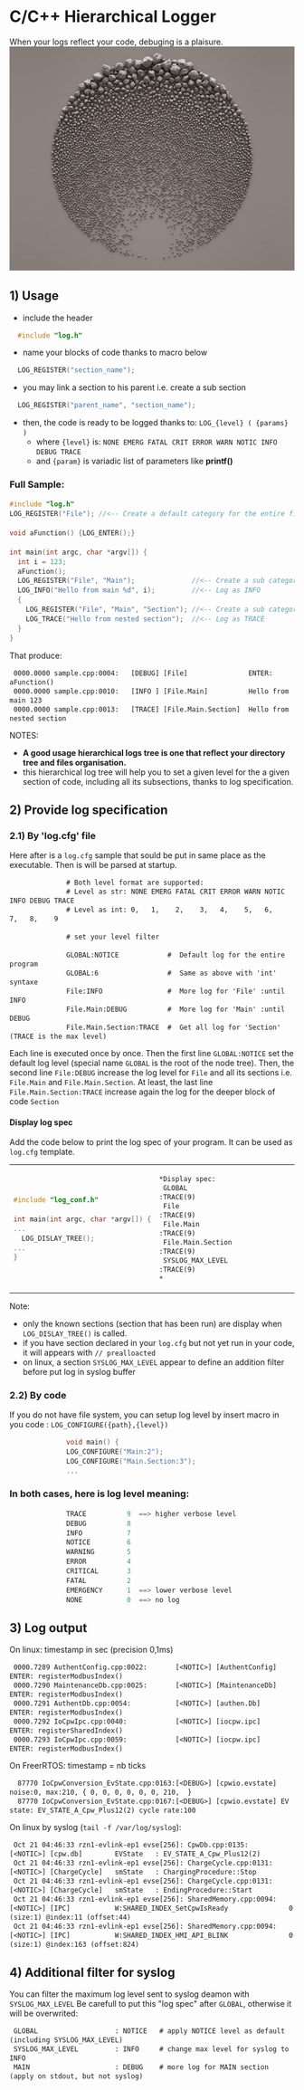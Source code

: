 # C/C++ Hierarchical Logger
When your logs reflect your code, debuging is a plaisure.
![](hierachical_stone.png?raw=true)

## 1) Usage
  * include the header

```C
  #include "log.h"
```

  * name your blocks of code thanks to macro below
```C
  LOG_REGISTER("section_name");
```

  * you may link a section to his parent i.e. create a sub section
```C
  LOG_REGISTER("parent_name", "section_name");
```

  * then, the code is ready to be logged thanks to: `LOG_{level} ( {params} )`
    * where `{level}` is: `NONE EMERG FATAL CRIT ERROR WARN NOTIC INFO DEBUG TRACE`
    * and `{param}` is variadic list of parameters like **printf()**

### Full Sample:

```C
#include "log.h"
LOG_REGISTER("File"); //<-- Create a default category for the entire file

void aFunction() {LOG_ENTER();}

int main(int argc, char *argv[]) {
  int i = 123;
  aFunction();
  LOG_REGISTER("File", "Main");              //<-- Create a sub category 'Main' of 'File'
  LOG_INFO("Hello from main %d", i);         //<-- Log as INFO
  {
    LOG_REGISTER("File", "Main", "Section"); //<-- Create a sub category 'Section' of 'Main'
    LOG_TRACE("Hello from nested section");  //<-- Log as TRACE
  }
}
```
That produce:
```
 0000.0000 sample.cpp:0004:   [DEBUG] [File]               ENTER: aFunction()
 0000.0000 sample.cpp:0010:   [INFO ] [File.Main]          Hello from main 123
 0000.0000 sample.cpp:0013:   [TRACE] [File.Main.Section]  Hello from nested section
```

NOTES:
  - __A good usage hierarchical logs tree is one that reflect your directory tree and files organisation.__
  - this hierarchical log tree will help you to set a given level for the a given section of code, including all its subsections, thanks to log specification.

##  2) Provide log specification
###   2.1) By 'log.cfg' file
Here after is a `log.cfg` sample that sould be put in same place as the executable. Then is will be parsed at startup.

```shell
              # Both level format are supported:
              # Level as str: NONE EMERG FATAL CRIT ERROR WARN NOTIC INFO DEBUG TRACE
              # Level as int: 0,   1,    2,    3,   4,    5,   6,    7,   8,    9

              # set your level filter

              GLOBAL:NOTICE            #  Default log for the entire program
              GLOBAL:6                 #  Same as above with 'int' syntaxe
              File:INFO                #  More log for 'File' :until INFO
              File.Main:DEBUG          #  More log for 'Main' :until DEBUG
              File.Main.Section:TRACE  #  Get all log for 'Section' (TRACE is the max level)

```
Each line is executed once by once. Then the first line `GLOBAL:NOTICE` set the default log level (special name `GLOBAL` is the root of the node tree). Then, the second line `File:DEBUG` increase the log level for `File` and all its sections i.e. `File.Main` and `File.Main.Section`. At least, the last line `File.Main.Section:TRACE` increase again the log for the deeper block of code `Section`

####   Display log spec
Add the code below to print the log spec of your program. It can be used as `log.cfg` template.
<table>
<tr><td>
<div markdown="1">

```C++
#include "log_conf.h"

int main(int argc, char *argv[]) {
...
  LOG_DISLAY_TREE();
...
}

```
</div></td>
<td><div markdown="1">

```
*Display spec:
 GLOBAL                   :TRACE(9)
 File                     :TRACE(9)
 File.Main                :TRACE(9)
 File.Main.Section        :TRACE(9)
 SYSLOG_MAX_LEVEL         :TRACE(9)
*
```

</div></tr></table>

Note:
  - only the known sections (section that has been run) are display when `LOG_DISLAY_TREE()` is called.
  - if you have section declared in your `log.cfg` but not yet run in your code, it will appears with `// prealloacted`
  - on linux, a section `SYSLOG_MAX_LEVEL` appear to define an addition filter before put log in syslog buffer

###   2.2) By code
If you do not have file system, you can setup log level by insert macro in you code : `LOG_CONFIGURE({path},{level})`
```C
              void main() {
              LOG_CONFIGURE("Main:2");
              LOG_CONFIGURE("Main.Section:3");
              ...
```

###   In both cases, here is log level meaning:
```C
              TRACE          9  ==> higher verbose level
              DEBUG          8
              INFO           7
              NOTICE         6
              WARNING        5
              ERROR          4
              CRITICAL       3
              FATAL          2
              EMERGENCY      1  ==> lower verbose level
              NONE           0  ==> no log
```

##  3) Log output
On linux: timestamp in sec (precision 0,1ms)
```
 0000.7289 AuthentConfig.cpp:0022:       [<NOTIC>] [AuthentConfig] ENTER: registerModbusIndex()
 0000.7290 MaintenanceDb.cpp:0025:       [<NOTIC>] [MaintenanceDb] ENTER: registerModbusIndex()
 0000.7291 AuthentDb.cpp:0054:           [<NOTIC>] [authen.Db]     ENTER: registerModbusIndex()
 0000.7292 IoCpwIpc.cpp:0040:            [<NOTIC>] [iocpw.ipc]     ENTER: registerSharedIndex()
 0000.7293 IoCpwIpc.cpp:0059:            [<NOTIC>] [iocpw.ipc]     ENTER: registerModbusIndex()
```

On FreerRTOS: timestamp = nb ticks
```
  87770 IoCpwConversion_EvState.cpp:0163:[<DEBUG>] [cpwio.evstate] noise:0, max:210, { 0, 0, 0, 0, 0, 0, 210,  }
  87770 IoCpwConversion_EvState.cpp:0167:[<DEBUG>] [cpwio.evstate] EV state: EV_STATE_A_Cpw_Plus12(2) cycle rate:100
```

On linux by syslog (`tail -f /var/log/syslog`):
```
 Oct 21 04:46:33 rzn1-evlink-ep1 evse[256]: CpwDb.cpp:0135:               [<NOTIC>] [cpw.db]        EVState   : EV_STATE_A_Cpw_Plus12(2)
 Oct 21 04:46:33 rzn1-evlink-ep1 evse[256]: ChargeCycle.cpp:0131:         [<NOTIC>] [ChargeCycle]   smState   : ChargingProcedure::Stop
 Oct 21 04:46:33 rzn1-evlink-ep1 evse[256]: ChargeCycle.cpp:0131:         [<NOTIC>] [ChargeCycle]   smState   : EndingProcedure::Start
 Oct 21 04:46:33 rzn1-evlink-ep1 evse[256]: SharedMemory.cpp:0094:        [<NOTIC>] [IPC]           W:SHARED_INDEX_SetCpwIsReady               0 (size:1) @index:11 (offset:44)
 Oct 21 04:46:33 rzn1-evlink-ep1 evse[256]: SharedMemory.cpp:0094:        [<NOTIC>] [IPC]           W:SHARED_INDEX_HMI_API_BLINK               0 (size:1) @index:163 (offset:824)
```

##  4) Additional filter for syslog
You can filter the maximum log level sent to syslog deamon with `SYSLOG_MAX_LEVEL`
Be carefull to put this "log spec" after `GLOBAL`, otherwise it will be overwrited:
```shell
 GLOBAL                   : NOTICE   # apply NOTICE level as default (including SYSLOG_MAX_LEVEL)
 SYSLOG_MAX_LEVEL         : INFO     # change max level for syslog to INFO
 MAIN                     : DEBUG    # more log for MAIN section (apply on stdout, but not syslog)
```
